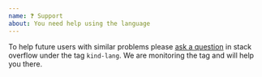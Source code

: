 ```yaml
---
name: ❓ Support
about: You need help using the language
---
```


To help future users with similar problems please
[ask a question](https://stackoverflow.com/questions/ask) in stack
overflow under the tag `kind-lang`. We are monitoring the tag
and will help you there.

